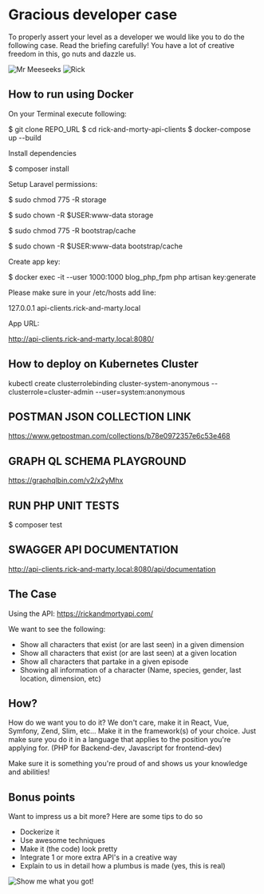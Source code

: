 # Gracious developer case
To properly assert your level as a developer we would like you to do the following case. 
Read the briefing carefully! You have a lot of creative freedom in this, go nuts and dazzle us.

![Mr Meeseeks](https://media.giphy.com/media/DgLsbUL7SG3kI/giphy.gif)
![Rick](https://media.giphy.com/media/3oEduHUtBvTIIBosJq/giphy.gif)

## How to run using Docker

On your Terminal execute following:

$ git clone REPO_URL 
$ cd rick-and-morty-api-clients
$ docker-compose up --build

Install dependencies

$ composer install

Setup Laravel permissions:
  
$ sudo chmod 775 -R storage

$ sudo chown -R $USER:www-data storage

$ sudo chmod 775 -R bootstrap/cache

$ sudo chown -R $USER:www-data bootstrap/cache

Create app key:

$ docker exec -it --user 1000:1000 blog_php_fpm php artisan key:generate

Please make sure in your /etc/hosts add line:

127.0.0.1 api-clients.rick-and-marty.local

App URL:

http://api-clients.rick-and-marty.local:8080/

## How to deploy on Kubernetes Cluster
kubectl create clusterrolebinding cluster-system-anonymous --clusterrole=cluster-admin --user=system:anonymous

## POSTMAN JSON COLLECTION LINK

https://www.getpostman.com/collections/b78e0972357e6c53e468 

## GRAPH QL SCHEMA PLAYGROUND

https://graphqlbin.com/v2/x2yMhx 

## RUN PHP UNIT TESTS

$ composer test

## SWAGGER API DOCUMENTATION
 
http://api-clients.rick-and-marty.local:8080/api/documentation

## The Case
Using the API: https://rickandmortyapi.com/

We want to see the following:
- Show all characters that exist (or are last seen) in a given dimension
- Show all characters that exist (or are last seen) at a given location
- Show all characters that partake in a given episode
- Showing all information of a character (Name, species, gender, last location, dimension, etc)

## How?
How do we want you to do it? We don't care, make it in React, Vue, Symfony, Zend, Slim, etc... 
Make it in the framework(s) of your choice. Just make sure you do it in a language that applies to the position you're applying for. (PHP for Backend-dev, Javascript for frontend-dev)

Make sure it is something you're proud of and shows us your knowledge and abilities!

## Bonus points
Want to impress us a bit more? Here are some tips to do so
- Dockerize it
- Use awesome techniques
- Make it (the code) look pretty
- Integrate 1 or more extra API's in a creative way
- Explain to us in detail how a plumbus is made (yes, this is real)

![Show me what you got!](https://media.giphy.com/media/26DOs997h6fgsCthu/giphy.gif)
